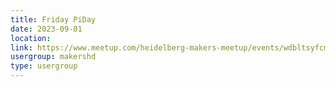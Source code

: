 ```yaml
---
title: Friday PiDay
date: 2023-09-01
location: 
link: https://www.meetup.com/heidelberg-makers-meetup/events/wdbltsyfcmbcb/
usergroup: makershd
type: usergroup
---
```

